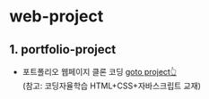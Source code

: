  # web-project

## 1. portfolio-project
- 포트폴리오 웹페이지 클론 코딩 [goto project👆][folder01]    
(참고: 코딩자율학습 HTML+CSS+자바스크립트 교재)

  [folder01]: <https://github.com/kimg1623/web-project/tree/main/portfolio-project>
